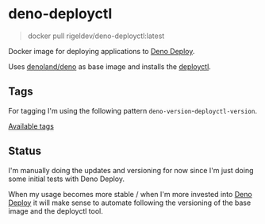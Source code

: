 # deno-deployctl

> docker pull rigeldev/deno-deployctl:latest

Docker image for deploying applications to [Deno Deploy](https://deno.com/deploy).

Uses [denoland/deno](https://hub.docker.com/r/denoland/deno) as base image and installs the [deployctl](https://github.com/denoland/deployctl).

## Tags
For tagging I'm using the following pattern `deno-version`-`deployctl-version`.

[Available tags](https://hub.docker.com/r/rigeldev/denodeployctl/tags)

## Status
I'm manually doing the updates and versioning for now since I'm just doing some initial tests with Deno Deploy.

When my usage becomes more stable / when I'm more invested into [Deno Deploy](https://deno.com/deploy) it will make sense to 
automate following the versioning of the base image and the deployctl tool.
